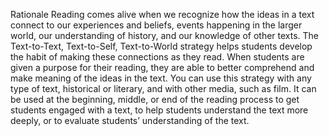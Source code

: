 Rationale
Reading comes alive when we recognize how the ideas in a text connect to our experiences and beliefs, events happening in the larger world, our understanding of history, and our knowledge of other texts. The Text-to-Text, Text-to-Self, Text-to-World strategy helps students develop the habit of making these connections as they read. When students are given a purpose for their reading, they are able to better comprehend and make meaning of the ideas in the text. You can use this strategy with any type of text, historical or literary, and with other media, such as film. It can be used at the beginning, middle, or end of the reading process to get students engaged with a text, to help students understand the text more deeply, or to evaluate students’ understanding of the text.
